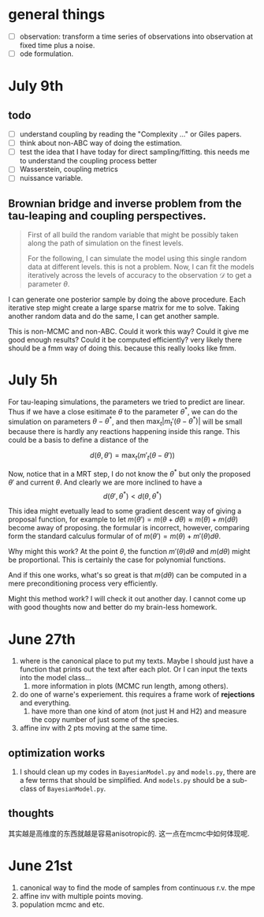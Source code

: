 # general things

- [ ] observation: transform a time series of observations into observation at fixed time plus a noise. 
- [ ] ode formulation. 

# July 9th

## todo 
- [ ] understand coupling by reading the "Complexity ..." or Giles papers.
- [ ] think about non-ABC way of doing the estimation. 
- [ ] test the idea that I have today for direct sampling/fitting. this needs me to understand the coupling process better
- [ ] Wasserstein, coupling metrics
- [ ] nuissance variable. 

## Brownian bridge and inverse problem from the tau-leaping and coupling perspectives. 

>First of all build the random variable that might be possibly taken along the path of simulation on the finest levels. 
> 
> For the following, I can simulate the model using this single random data at different levels. this is not a problem. Now, I can fit the models iteratively across the levels of accuracy to the observation $\mathcal D$ to get a parameter $\theta$. 


I can generate one posterior sample by doing the above procedure. Each iterative step might create a large sparse matrix for me to solve. Taking another random data and do the same, I can get another sample. 

This is non-MCMC and non-ABC. Could it work this way? Could it give me good enough results? Could it be computed efficiently? very likely there should be a fmm way of doing this. because this really looks like fmm. 

# July 5h

For tau-leaping simulations, the parameters we tried to predict are linear. Thus if we have a close esitimate $\theta$ to the parameter $\theta^*$, we can do the simulation on parameters $\theta - \theta^*$, and then $\max_t |m_t'(\theta-\theta^*)|$ will be small because there is hardly any reactions happening inside this range. This could be a basis to define a distance of the 

$$d(\theta,\theta') = \max_t(m'_t(\theta - \theta'))$$  

Now, notice that in a MRT step, I do not know the $\theta^*$ but only the proposed $\theta'$ and current $\theta$. And clearly we are more inclined to have a 
$$
d(\theta',\theta^*) < d(\theta,\theta^*) 
$$

This idea might evetually lead to some gradient descent way of giving a proposal function, for example to let $m(\theta') = m(\theta + d\theta) \approx m(\theta) + m(d\theta)$ become away of proposing. the formular is incorrect, however, comparing form the standard calculus formular of of $m(\theta') = m(\theta) + m'(\theta) d\theta$. 

Why might this work? At the point $\theta$, the function $m'(\theta)d\theta$ and $m(d\theta)$ might be proportional. This is certainly the case for polynomial functions. 

And if this one works, what's so great is that $m(d\theta)$ can be computed in a mere preconditioning process very efficiently. 

Might this method work? I will check it out another day. I cannot come up with good thoughts now and better do my brain-less homework. 



# June 27th

1. where is the canonical place to put my texts. Maybe I should just have a function that prints out the text after each plot. Or I can input the texts into the model class...
   1. more information in plots (MCMC run length, among others).
2. do one of warne's experiement. this requires a frame work of **rejections** and everything. 
   1. have more than one kind of atom (not just H and H2) and measure the copy number of just some of the species.
3. affine inv with 2 pts moving at the same time. 

## optimization works
1. I should clean up my codes in `BayesianModel.py` and `models.py`, there are a few terms that should be simplified. And `models.py` should be a sub-class of `BayesianModel.py`. 

## thoughts

其实越是高维度的东西就越是容易anisotropic的. 这一点在mcmc中如何体现呢. 


# June 21st

1. canonical way to find the mode of samples from continuous r.v. 
   the mpe
2. affine inv with multiple points moving. 
3. population mcmc and etc. 